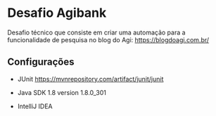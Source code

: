 
# Desafio Agibank

Desafio técnico que consiste em criar uma automação para a funcionalidade de pesquisa no blog do Agi: https://blogdoagi.com.br/



## Configurações

- JUnit
https://mvnrepository.com/artifact/junit/junit

- Java SDK
1.8 version 1.8.0_301

- IntelliJ IDEA


